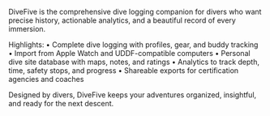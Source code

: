 DiveFive is the comprehensive dive logging companion for divers who want precise history, actionable analytics, and a beautiful record of every immersion.

Highlights:
• Complete dive logging with profiles, gear, and buddy tracking
• Import from Apple Watch and UDDF-compatible computers
• Personal dive site database with maps, notes, and ratings
• Analytics to track depth, time, safety stops, and progress
• Shareable exports for certification agencies and coaches

Designed by divers, DiveFive keeps your adventures organized, insightful, and ready for the next descent.
